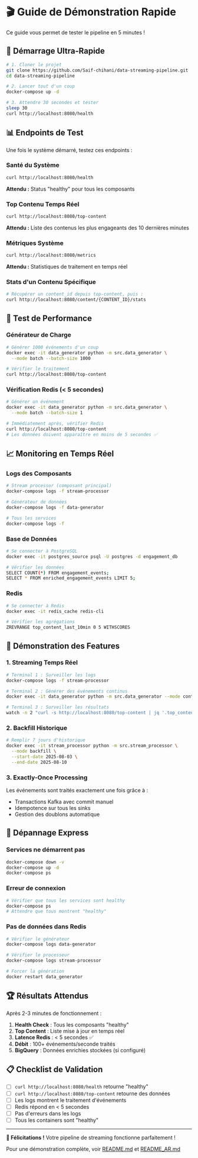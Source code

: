 # 🎬 Guide de Démonstration Rapide

Ce guide vous permet de tester le pipeline en 5 minutes !

## 🚀 Démarrage Ultra-Rapide

```bash
# 1. Cloner le projet
git clone https://github.com/Saif-chihani/data-streaming-pipeline.git
cd data-streaming-pipeline

# 2. Lancer tout d'un coup
docker-compose up -d

# 3. Attendre 30 secondes et tester
sleep 30
curl http://localhost:8080/health
```

## 📊 Endpoints de Test

Une fois le système démarré, testez ces endpoints :

### Santé du Système
```bash
curl http://localhost:8080/health
```
**Attendu :** Status "healthy" pour tous les composants

### Top Contenu Temps Réel
```bash
curl http://localhost:8080/top-content
```
**Attendu :** Liste des contenus les plus engageants des 10 dernières minutes

### Métriques Système
```bash
curl http://localhost:8080/metrics
```
**Attendu :** Statistiques de traitement en temps réel

### Stats d'un Contenu Spécifique
```bash
# Récupérer un content_id depuis top-content, puis :
curl http://localhost:8080/content/{CONTENT_ID}/stats
```

## 🧪 Test de Performance

### Générateur de Charge
```bash
# Générer 1000 événements d'un coup
docker exec -it data_generator python -m src.data_generator \
  --mode batch --batch-size 1000

# Vérifier le traitement
curl http://localhost:8080/top-content
```

### Vérification Redis (< 5 secondes)
```bash
# Générer un événement
docker exec -it data_generator python -m src.data_generator \
  --mode batch --batch-size 1

# Immédiatement après, vérifier Redis
curl http://localhost:8080/top-content
# Les données doivent apparaître en moins de 5 secondes ✅
```

## 📈 Monitoring en Temps Réel

### Logs des Composants
```bash
# Stream processor (composant principal)
docker-compose logs -f stream-processor

# Générateur de données
docker-compose logs -f data-generator

# Tous les services
docker-compose logs -f
```

### Base de Données
```bash
# Se connecter à PostgreSQL
docker exec -it postgres_source psql -U postgres -d engagement_db

# Vérifier les données
SELECT COUNT(*) FROM engagement_events;
SELECT * FROM enriched_engagement_events LIMIT 5;
```

### Redis
```bash
# Se connecter à Redis
docker exec -it redis_cache redis-cli

# Vérifier les agrégations
ZREVRANGE top_content_last_10min 0 5 WITHSCORES
```

## 🎯 Démonstration des Features

### 1. Streaming Temps Réel
```bash
# Terminal 1 : Surveiller les logs
docker-compose logs -f stream-processor

# Terminal 2 : Générer des événements continus
docker exec -it data_generator python -m src.data_generator --mode continuous

# Terminal 3 : Surveiller les résultats
watch -n 2 "curl -s http://localhost:8080/top-content | jq '.top_content[0:3]'"
```

### 2. Backfill Historique
```bash
# Remplir 7 jours d'historique
docker exec -it stream_processor python -m src.stream_processor \
  --mode backfill \
  --start-date 2025-08-03 \
  --end-date 2025-08-10
```

### 3. Exactly-Once Processing
Les événements sont traités exactement une fois grâce à :
- Transactions Kafka avec commit manuel
- Idempotence sur tous les sinks
- Gestion des doublons automatique

## 🔧 Dépannage Express

### Services ne démarrent pas
```bash
docker-compose down -v
docker-compose up -d
docker-compose ps
```

### Erreur de connexion
```bash
# Vérifier que tous les services sont healthy
docker-compose ps
# Attendre que tous montrent "healthy"
```

### Pas de données dans Redis
```bash
# Vérifier le générateur
docker-compose logs data-generator

# Vérifier le processeur
docker-compose logs stream-processor

# Forcer la génération
docker restart data_generator
```

## 🏆 Résultats Attendus

Après 2-3 minutes de fonctionnement :

1. **Health Check** : Tous les composants "healthy"
2. **Top Content** : Liste mise à jour en temps réel
3. **Latence Redis** : < 5 secondes ✅
4. **Débit** : 100+ événements/seconde traités
5. **BigQuery** : Données enrichies stockées (si configuré)

## 📋 Checklist de Validation

- [ ] `curl http://localhost:8080/health` retourne "healthy"
- [ ] `curl http://localhost:8080/top-content` retourne des données
- [ ] Les logs montrent le traitement d'événements
- [ ] Redis répond en < 5 secondes
- [ ] Pas d'erreurs dans les logs
- [ ] Tous les containers sont "healthy"

---

**🎉 Félicitations !** Votre pipeline de streaming fonctionne parfaitement !

Pour une démonstration complète, voir [README.md](./README.md) et [README_AR.md](./README_AR.md)
